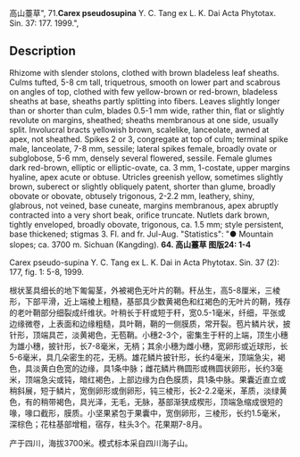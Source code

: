 高山薹草",
71.**Carex pseudosupina** Y. C. Tang ex L. K. Dai Acta Phytotax. Sin. 37: 177. 1999.",

## Description
Rhizome with slender stolons, clothed with brown bladeless leaf sheaths. Culms tufted, 5-8 cm tall, triquetrous, smooth on lower part and scabrous on angles of top, clothed with few yellow-brown or red-brown, bladeless sheaths at base, sheaths partly splitting into fibers. Leaves slightly longer than or shorter than culm, blades 0.5-1 mm wide, rather thin, flat or slightly revolute on margins, sheathed; sheaths membranous at one side, usually split. Involucral bracts yellowish brown, scalelike, lanceolate, awned at apex, not sheathed. Spikes 2 or 3, congregate at top of culm; terminal spike male, lanceolate, 7-8 mm, sessile; lateral spikes female, broadly ovate or subglobose, 5-6 mm, densely several flowered, sessile. Female glumes dark red-brown, elliptic or elliptic-ovate, ca. 3 mm, 1-costate, upper margins hyaline, apex acute or obtuse. Utricles greenish yellow, sometimes slightly brown, suberect or slightly obliquely patent, shorter than glume, broadly obovate or obovate, obtusely trigonous, 2-2.2 mm, leathery, shiny, glabrous, not veined, base cuneate, margins membranous, apex abruptly contracted into a very short beak, orifice truncate. Nutlets dark brown, tightly enveloped, broadly obovate, trigonous, ca. 1.5 mm; style persistent, base thickened; stigmas 3. Fl. and fr. Jul-Aug.
  "Statistics": "● Mountain slopes; ca. 3700 m. Sichuan (Kangding).
**64. 高山薹草 图版24: 1-4**

Carex pseudo-supina Y. C. Tang ex L. K. Dai in Acta Phytotax. Sin. 37 (2): 177, fig. 1: 5-8, 1999.

根状茎具细长的地下匍匐茎，外被褐色无叶片的鞘。秆丛生，高5-8厘米，三棱形，下部平滑，近上端棱上粗糙，基部具少数黄褐色和红褐色的无叶片的鞘，残存的老叶鞘部分细裂成纤维状。叶稍长于秆或短于秆，宽0.5-1毫米，纤细，平张或边缘微卷，上表面和边缘粗糙，具叶鞘，鞘的一侧膜质，常开裂。苞片鳞片状，披针形，顶端具芒，淡黄褐色，无苞鞘。小穗2-3个，密集生于秆的上端，顶生小穗为雄小穗，披针形，长7-8毫米，无柄；其余小穗为雌小穗，宽卵形或近球形，长5-6毫米，具几朵密生的花，无柄。雄花鳞片披针形，长约4毫米，顶端急尖，褐色，具淡黄白色宽的边缘，具1条中脉；雌花鳞片椭圆形或椭圆状卵形，长约3毫米，顶端急尖或钝，暗红褐色，上部边缘为白色膜质，具1条中脉。果囊近直立或稍斜展，短于鳞片，宽倒卵形或倒卵形，钝三棱形，长2-2.2毫米，革质，淡绿黄色，有的稍带褐色，具光泽，无毛，无脉，基部渐狭成楔形，顶端急缩成很短的喙，喙口截形，膜质。小坚果紧包于果囊中，宽倒卵形，三棱形，长约1.5毫米，深棕色；花柱基部增粗，宿存，柱头3个。花果期7-8月。

产于四川，海拔3700米。模式标本采自四川海子山。
